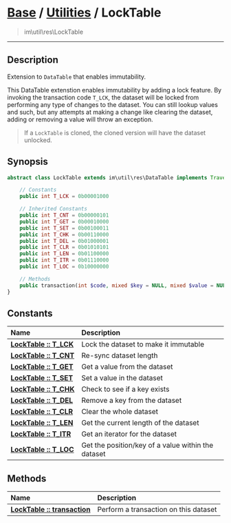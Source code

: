 # [Base](base.md) / [Utilities](util.md) / LockTable
 > im\util\res\LockTable
____

## Description
Extension to `DataTable` that enables immutability.

This DataTable extenstion enables immutability by adding a lock feature.
By invoking the transaction code `T_LCK`, the dataset will be locked from
performing any type of changes to the dataset. You can still lookup values and such,
but any attempts at making a change like clearing the dataset, adding or removing a value
will throw an exception.

 > If a `LockTable` is cloned, the cloned version will have the dataset unlocked.  

## Synopsis
```php
abstract class LockTable extends im\util\res\DataTable implements Traversable, IteratorAggregate {

    // Constants
    public int T_LCK = 0b00001000

    // Inherited Constants
    public int T_CNT = 0b00000101
    public int T_GET = 0b00010000
    public int T_SET = 0b00100011
    public int T_CHK = 0b00110000
    public int T_DEL = 0b01000001
    public int T_CLR = 0b01010101
    public int T_LEN = 0b01100000
    public int T_ITR = 0b01110000
    public int T_LOC = 0b10000000

    // Methods
    public transaction(int $code, mixed $key = NULL, mixed $value = NULL): mixed
}
```

## Constants
| Name | Description |
| :--- | :---------- |
| [__LockTable&nbsp;::&nbsp;T\_LCK__](util-LockTable-prop_T_LCK.md) | Lock the dataset to make it immutable |
| [__LockTable&nbsp;::&nbsp;T\_CNT__](util-LockTable-prop_T_CNT.md) | Re-sync dataset length |
| [__LockTable&nbsp;::&nbsp;T\_GET__](util-LockTable-prop_T_GET.md) | Get a value from the dataset |
| [__LockTable&nbsp;::&nbsp;T\_SET__](util-LockTable-prop_T_SET.md) | Set a value in the dataset |
| [__LockTable&nbsp;::&nbsp;T\_CHK__](util-LockTable-prop_T_CHK.md) | Check to see if a key exists |
| [__LockTable&nbsp;::&nbsp;T\_DEL__](util-LockTable-prop_T_DEL.md) | Remove a key from the dataset |
| [__LockTable&nbsp;::&nbsp;T\_CLR__](util-LockTable-prop_T_CLR.md) | Clear the whole dataset |
| [__LockTable&nbsp;::&nbsp;T\_LEN__](util-LockTable-prop_T_LEN.md) | Get the current length of the dataset |
| [__LockTable&nbsp;::&nbsp;T\_ITR__](util-LockTable-prop_T_ITR.md) | Get an iterator for the dataset |
| [__LockTable&nbsp;::&nbsp;T\_LOC__](util-LockTable-prop_T_LOC.md) | Get the position/key of a value within the dataset |

## Methods
| Name | Description |
| :--- | :---------- |
| [__LockTable&nbsp;::&nbsp;transaction__](util-LockTable-transaction.md) | Perform a transaction on this dataset |

